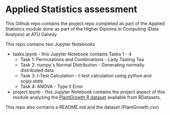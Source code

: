 # Applied Statistics assessment

This Github repo contains the project repo completed as part of the Applied Statistics module done as part of the Higher Diploma in Computing (Data Analysis) at ATU Galway

This repo contains two Jupyter Notebooks
- tasks.ipynb - this Jupyter Notebook contains Tasks 1 - 4
    - Task 1: Permutations and Combinations - Lady Tasting Tea
    - Task 2: numpy's Normal Distribution - Generating normally distributed data
    - Task 3: t-Test Calculation - t-test calculation using python and *scipy.stats*
    - Task 4: ANOVA - Type II Error
- project.ipynb - this Jupyter Notebook contains the project aspect of this module analyzing the [PlantGrowth R dataset](https://vincentarelbundock.github.io/Rdatasets/index.html) available from RDatasets. 

This repo also contains a README.md and the dataset (PlantGrowth.csv)
